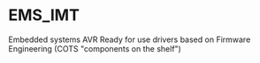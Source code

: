 # EMS_IMT
Embedded systems  AVR
Ready for use drivers based on Firmware Engineering (COTS "components on the shelf")
